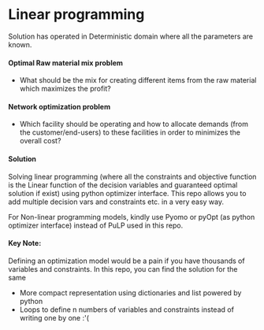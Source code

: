 # Linear programming 

Solution has operated in Deterministic domain where all the parameters are known. 

#### Optimal Raw material mix problem
- What should be the mix for creating different items from the raw material which maximizes the profit?

#### Network optimization problem
- Which facility should be operating and how to allocate demands (from the customer/end-users) to these facilities in order to minimizes the overall cost?

####  Solution
Solving linear programming (where all the constraints and objective function is the Linear function of the decision variables and guaranteed optimal solution if exist) using python optimizer interface. This repo allows you to add multiple decision vars and constraints etc. in a very easy way.

For Non-linear programming models, kindly use Pyomo or pyOpt (as python optimizer interface) instead of PuLP used in this repo. 

#### Key Note:
Defining an optimization model would be a pain if you have thousands of variables and constraints. In this repo, you can find the solution for the same
- More compact representation using dictionaries and list powered by python
- Loops to define n numbers of variables and constraints instead of writing one by one :'( 
